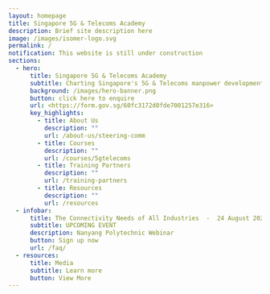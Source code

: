 ```yaml
---
layout: homepage
title: Singapore 5G & Telecoms Academy
description: Brief site description here
image: /images/isomer-logo.svg
permalink: /
notification: This website is still under construction
sections:
  - hero:
      title: Singapore 5G & Telecoms Academy
      subtitle: Charting Singapore's 5G & Telecoms manpower development with you
      background: /images/hero-banner.png
      button: click here to enquire
      url: <https://form.gov.sg/60fc3172d0fde7001257e316>
      key_highlights:
        - title: About Us
          description: ""
          url: /about-us/steering-comm
        - title: Courses
          description: ""
          url: /courses/5gtelecoms
        - title: Training Partners
          description: ""
          url: /training-partners
        - title: Resources
          description: ""
          url: /resources
  - infobar:
      title: The Connectivity Needs of All Industries  -  24 August 2021
      subtitle: UPCOMING EVENT
      description: Nanyang Polytechnic Webinar
      button: Sign up now
      url: /faq/
  - resources:
      title: Media
      subtitle: Learn more
      button: View More
---
```

